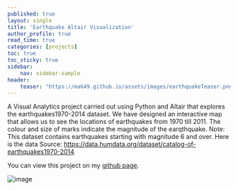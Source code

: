 ```yaml
---
published: true
layout: single
title: 'Earthquake Altair Visualization'
author_profile: true
read_time: true
categories: [projects]
toc: true
toc_sticky: true
sidebar:
    nav: sidebar-sample
header:
    teaser: "https://ma649.github.io/assets/images/earthquakeTeaser.png"
---
```


A Visual Analytics project carried out using Python and Altair that explores the earthquakes1970-2014 dataset. We have designed an interactive map that allows us to see the locations of earthquakes from 1970 till 2011.
The colour and size of marks indicate the magnitude of the earqthquake.  Note: This dataset contains earthquakes starting with magnitude 6 and over. Here is the data Source: https://data.humdata.org/dataset/catalog-of-earthquakes1970-2014

You can view this project on my [github page](https://github.com/ma649/EarthquakeVisualization).

![image](https://ma649.github.io/assets/images/earthquakeTeaser.png)


